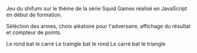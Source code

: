 
Jeu du shifumi sur le thème de la série Squid Games réalisé en JavaScript en début de formation.

Séléction des armes, choix aléatoire pour l'adversaire, affichage du résultat et compteur de points.

Le rond bat le carré
Le traingle bat le rond
Le carré bat le triangle
